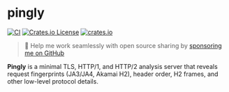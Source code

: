 # pingly

[![CI](https://github.com/0x676e67/pingly/actions/workflows/ci.yml/badge.svg)](https://github.com/0x676e67/pingly/actions/workflows/ci.yml)
[![Crates.io License](https://img.shields.io/crates/l/pingly)](./LICENSE)
[![crates.io](https://img.shields.io/crates/v/pingly.svg?logo=rust)](https://crates.io/crates/wreq)

> 🚀 Help me work seamlessly with open source sharing by [sponsoring me on GitHub](https://github.com/0x676e67/0x676e67/blob/main/SPONSOR.md)

**Pingly** is a minimal TLS, HTTP/1, and HTTP/2 analysis server that reveals request fingerprints (JA3/JA4, Akamai H2), header order, H2 frames, and other low-level protocol details.
